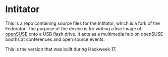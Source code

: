 Intitator
===

This is a repo containing source files for the Intitator, which is a fork of the Fedorator. The purpose of the device is for writing a live image of [openSUSE](https://www.opensuse.org/) onto a USB  flash drive.  It acts as a multimedia hub on openSUSE booths at conferences and open source events.

This is the version that was built during Hackweek 17.


